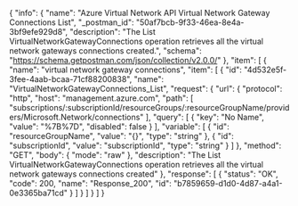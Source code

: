 {
  "info": {
    "name": "Azure Virtual Network API Virtual Network Gateway Connections List",
    "_postman_id": "50af7bcb-9f33-46ea-8e4a-3bf9efe929d8",
    "description": "The List VirtualNetworkGatewayConnections operation retrieves all the virtual network gateways connections created.",
    "schema": "https://schema.getpostman.com/json/collection/v2.0.0/"
  },
  "item": [
    {
      "name": "virtual network gateway connections",
      "item": [
        {
          "id": "4d532e5f-3fee-4aab-bcaa-71cf88200838",
          "name": "VirtualNetworkGatewayConnections_List",
          "request": {
            "url": {
              "protocol": "http",
              "host": "management.azure.com",
              "path": [
                "subscriptions/:subscriptionId/resourceGroups/:resourceGroupName/providers/Microsoft.Network/connections"
              ],
              "query": [
                {
                  "key": "No Name",
                  "value": "%7B%7D",
                  "disabled": false
                }
              ],
              "variable": [
                {
                  "id": "resourceGroupName",
                  "value": "{}",
                  "type": "string"
                },
                {
                  "id": "subscriptionId",
                  "value": "subscriptionId",
                  "type": "string"
                }
              ]
            },
            "method": "GET",
            "body": {
              "mode": "raw"
            },
            "description": "The List VirtualNetworkGatewayConnections operation retrieves all the virtual network gateways connections created"
          },
          "response": [
            {
              "status": "OK",
              "code": 200,
              "name": "Response_200",
              "id": "b7859659-d1d0-4d87-a4a1-0e3365ba71cd"
            }
          ]
        }
      ]
    }
  ]
}